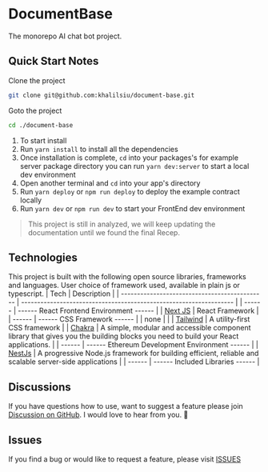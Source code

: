# DocumentBase

The monorepo AI chat bot project.

## Quick Start Notes

Clone the project

```sh
git clone git@github.com:khalilsiu/document-base.git
```

Goto the project

```sh
cd ./document-base
```

1.  To start install
2.  Run `yarn install` to install all the dependencies
3.  Once installation is complete, `cd` into your packages's for example server package directory you can run `yarn dev:server` to start a local dev environment
4.  Open another terminal and `cd` into your app's directory
5.  Run `yarn deploy` or `npm run deploy` to deploy the example contract locally
6.  Run `yarn dev` or `npm run dev` to start your FrontEnd dev environment

> This project is still in analyzed, we will keep updating the documentation until we found the final Recep.

## Technologies

This project is built with the following open source libraries, frameworks and languages. User choice of framework used, available in plain js or typescript.
| Tech | Description |
| --------------------------------------------- | ------------------------------------------------------------------ |
| ------ | ------ React Frontend Environment ------ |
| [Next JS](https://nextjs.org/) | React Framework |
| ------ | ------ CSS Framework ------ |
| none | |
| [Tailwind](https://tailwindcss.com/) | A utility-first CSS framework |
| [Chakra](https://chakra-ui.com/) | A simple, modular and accessible component library that gives you the building blocks you need to build your React applications. |
| ------ | ------ Ethereum Development Environment ------ |
| [NestJs](https://nestjs.com/) | A progressive Node.js framework for building efficient, reliable and scalable server-side applications |
| ------ | ------ Included Libraries ------ |

## Discussions

If you have questions how to use, want to suggest a feature please join [Discussion on GitHub](https://github.com/khalilsiu/document-base/discussions). I would love to hear from you. 🙂

## Issues

If you find a bug or would like to request a feature, please visit [ISSUES](https://github.com/khalilsiu/document-base/issues)
